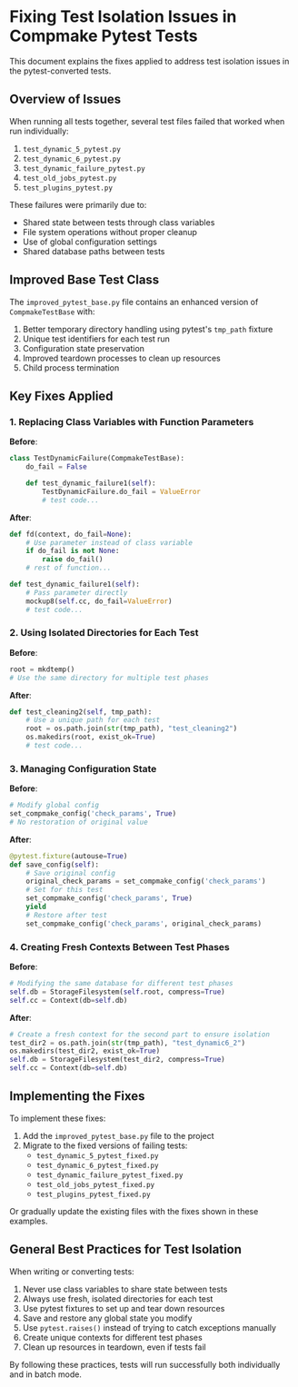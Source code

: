 # Fixing Test Isolation Issues in Compmake Pytest Tests

This document explains the fixes applied to address test isolation issues in the pytest-converted tests.

## Overview of Issues

When running all tests together, several test files failed that worked when run individually:

1. `test_dynamic_5_pytest.py`
2. `test_dynamic_6_pytest.py`
3. `test_dynamic_failure_pytest.py`
4. `test_old_jobs_pytest.py`
5. `test_plugins_pytest.py`

These failures were primarily due to:

- Shared state between tests through class variables
- File system operations without proper cleanup
- Use of global configuration settings
- Shared database paths between tests

## Improved Base Test Class

The `improved_pytest_base.py` file contains an enhanced version of `CompmakeTestBase` with:

1. Better temporary directory handling using pytest's `tmp_path` fixture
2. Unique test identifiers for each test run
3. Configuration state preservation
4. Improved teardown processes to clean up resources
5. Child process termination

## Key Fixes Applied

### 1. Replacing Class Variables with Function Parameters

**Before**:
```python
class TestDynamicFailure(CompmakeTestBase):
    do_fail = False

    def test_dynamic_failure1(self):
        TestDynamicFailure.do_fail = ValueError
        # test code...
```

**After**:
```python
def fd(context, do_fail=None):
    # Use parameter instead of class variable
    if do_fail is not None:
        raise do_fail()
    # rest of function...

def test_dynamic_failure1(self):
    # Pass parameter directly
    mockup8(self.cc, do_fail=ValueError)
    # test code...
```

### 2. Using Isolated Directories for Each Test

**Before**:
```python
root = mkdtemp()
# Use the same directory for multiple test phases
```

**After**:
```python
def test_cleaning2(self, tmp_path):
    # Use a unique path for each test
    root = os.path.join(str(tmp_path), "test_cleaning2")
    os.makedirs(root, exist_ok=True)
    # test code...
```

### 3. Managing Configuration State

**Before**:
```python
# Modify global config
set_compmake_config('check_params', True)
# No restoration of original value
```

**After**:
```python
@pytest.fixture(autouse=True)
def save_config(self):
    # Save original config
    original_check_params = set_compmake_config('check_params')
    # Set for this test
    set_compmake_config('check_params', True)
    yield
    # Restore after test
    set_compmake_config('check_params', original_check_params)
```

### 4. Creating Fresh Contexts Between Test Phases

**Before**:
```python
# Modifying the same database for different test phases
self.db = StorageFilesystem(self.root, compress=True)
self.cc = Context(db=self.db)
```

**After**:
```python
# Create a fresh context for the second part to ensure isolation
test_dir2 = os.path.join(str(tmp_path), "test_dynamic6_2")
os.makedirs(test_dir2, exist_ok=True)
self.db = StorageFilesystem(test_dir2, compress=True)
self.cc = Context(db=self.db)
```

## Implementing the Fixes

To implement these fixes:

1. Add the `improved_pytest_base.py` file to the project
2. Migrate to the fixed versions of failing tests:
   - `test_dynamic_5_pytest_fixed.py`
   - `test_dynamic_6_pytest_fixed.py`
   - `test_dynamic_failure_pytest_fixed.py`
   - `test_old_jobs_pytest_fixed.py`
   - `test_plugins_pytest_fixed.py`

Or gradually update the existing files with the fixes shown in these examples.

## General Best Practices for Test Isolation

When writing or converting tests:

1. Never use class variables to share state between tests
2. Always use fresh, isolated directories for each test
3. Use pytest fixtures to set up and tear down resources
4. Save and restore any global state you modify
5. Use `pytest.raises()` instead of trying to catch exceptions manually
6. Create unique contexts for different test phases
7. Clean up resources in teardown, even if tests fail

By following these practices, tests will run successfully both individually and in batch mode.